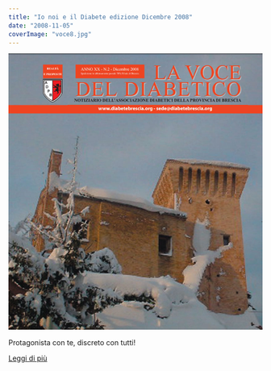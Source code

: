 ```yaml
---
title: "Io noi e il Diabete edizione Dicembre 2008"
date: "2008-11-05"
coverImage: "voce8.jpg"
---
```


![](images/voce8.jpg)

Protagonista con te, discreto con tutti!


<div class="link-box"><a href="{{ base_url }}/la-nostra-associazione/la-mission-dellassociazione" class="theme-btn btn-style-two"><span class="btn-title">Leggi di più</span></a></div>
<!-- \[vc\_row equal\_height="yes" content\_placement="middle" css=".vc\_custom\_1560783934700{margin-right: 0px !important;margin-left: 0px !important;background-color: #f4f4f4 !important;}"\]\[vc\_column css=".vc\_custom\_1560781514067{padding-top: 30px !important;padding-right: 30px !important;padding-bottom: 30px !important;padding-left: 30px !important;}" offset="vc\_col-lg-4 vc\_col-md-5 vc\_col-xs-12"\]\[ultimate\_heading main\_heading="Io noi e il Diabete edizione Dicembre 2009" heading\_tag="h3" alignment="left" sub\_heading\_font\_size="desktop:20px;" sub\_heading\_line\_height="desktop:30px;" el\_class="accent-subtitle-color" main\_heading\_font\_size="desktop:30px;" main\_heading\_line\_height="desktop:40px;" sub\_heading\_margin="margin-bottom:20px;" main\_heading\_style="font-weight:bold;" main\_heading\_margin="margin-bottom:5px;"\]La voce del dibetico\[/ultimate\_heading\]\[vc\_column\_text css=".vc\_custom\_1572963644589{padding-bottom: 20px !important;}"\]CARI LETTORI,

<!-- Sono trascorsi otto mesi dalla elezione del nuovo Consiglio Direttivo. Mesi intensi di lavoro, ad iniziare dalla condivisione del documento programmatico dei progetti nel prossimo triennio. Parte l’abbiamo già realizzato, esempio il Buon Compenso del Diabete (BCD) in Campo Marte a Brescia nei giorni 26-27-28 giugno u.s., il corso residenziale E-MOTION per giovani diabetici a San Felice del Benaco; altri sono in fase di realizzazione, esempio l’educazione sanitaria nelle scuole; e così via. Abbiamo aperto una nuova Sezione nell’Ospedale di Leno con il contributo di Dottori, Infermieri e Volontari; altre ne apriremo, è il modo migliore per far sentire la presenza, l’assistenza, la vicinanza ai Colleghi che come noi giornalmente devono combattere con la bestia nostra compagna di viaggio, per questo vi ripeto ancora “L’ASSOCIAZIONE HA BISOGNO DI VOLONTARI”, HA BISOGNO DI VOI, si avvicini anche chi ha anche poche ore nella settimana da dedicare, aiutando i Colleghi si aiuta se stessi. Viste le partecipate e gradite assemblee annuali anche nelle Sezioni, continueremo su questa linea, per quanto possibile ci avvicineremo ai Colleghi, rispondendo alle domande o richieste che ci verranno sottoposte. La mission della Associazione, nella continuità, è ascolto e risposta, siamo tutti esseri umani ed in quanto tali fallibili, il vostro compito è guidarci nella fallibilità, dicendo la vostra aiutate i Colleghi a crescere facendovi crescere. Avete delle idee? Avete dei progetti? Avete dei “sogni nel cassetto”? Cosa ne dite se ci organizziamo per realizzarli? Un grande filosofo disse “Uniti alla meta”, condividiamo questa meta. È anche semplice essere performanti e vincenti con un team come il Consiglio Direttivo, per questo dico grazie. A+B+C (Aldo+Beppe+Carlo, che io amo definire le nostre Rocce), Alessandra, Carolina, Edelweiss, Efrem, Fabio, Fausta, Luisella, Manuel, Marina, Michela, Simona, Simone, due volte colleghi ma soprattutto Amici. I Volontari delle Sezioni che sono esempio di collaborazione, sostegno, impegno di “prima linea”. Essere partner di team come la UOD degli Spedali Civili, partner dei Team dei centri Diabetologici; che non solo ci indirizzano nel percorso, ma spesso ci danno anche quell’aiuto necessario a superare i momenti difficili che questa patologia ci “elargisce”, a TUTTI dico grazie. Un grazie particolare a mia moglie, per la pazienza, per la condivisione (soprattutto dei dubbi, e sono molti), per il sostegno che mai mi fa mancare.

#### Grazie, Pietro Attilii.

\[/vc\_column\_text\]\[vc\_row\_inner\]\[vc\_column\_inner\]\[vc\_column\_text\]

#### [View](http://198.211.122.197/diabetwp/wordpress/wp-content/uploads/2019/11/la_voce_02.pdf) | [Download](http://198.211.122.197/diabetwp/wordpress/wp-content/uploads/2019/11/la_voce_02.pdf)

\[/vc\_column\_text\]\[/vc\_column\_inner\]\[/vc\_row\_inner\]\[/vc\_column\]\[vc\_column css=".vc\_custom\_1572963867246{padding-top: 35% !important;padding-bottom: 35% !important;background-image: url(http://198.211.122.197/diabetwp/wordpress/wp-content/uploads/2019/11/voce8.jpg?id=2297) !important;background-position: center !important;background-repeat: no-repeat !important;background-size: cover !important;}" offset="vc\_col-lg-8 vc\_col-md-7 vc\_col-xs-12"\]\[/vc\_column\]\[/vc\_row\] --> 
